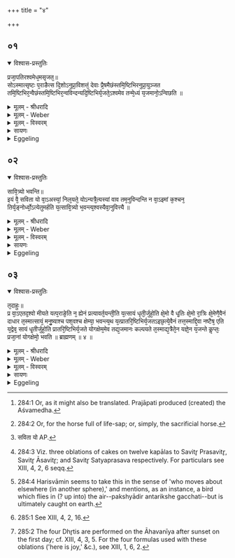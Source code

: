 +++
title = "४"

+++


## ०१


<details open><summary>विश्वास-प्रस्तुतिः</summary>

प्रजा᳘पतिरश्वमेध᳘मसृजत᳘॥  
सोऽस्मात्सृष्टः प᳘राङैत्स दि᳘शोऽनुप्रा᳘विशत्तं᳘ देवाः प्रै᳘षमैछंस्तमि᳘ष्टिभिरनुप्रा᳘युञ्जत तमि᳘ष्टिभिर᳘न्वैछंस्तमि᳘ष्टिभिर᳘न्वविन्दन्यदि᳘ष्टिभिर्य᳘जते᳘ऽश्वमेव तन्मे᳘ध्यं य᳘जमानो᳘ऽन्विछति ॥
</details>

<details><summary>मूलम् - श्रीधरादि</summary>

प्रजा᳘पतिरश्वमेध᳘मसृजत᳘॥  
सोऽस्मात्सृष्टः प᳘राङैत्स दि᳘शोऽनुप्रा᳘विशत्तं᳘ देवाः प्रै᳘षमैछंस्तमि᳘ष्टिभिरनुप्रा᳘युञ्जत तमि᳘ष्टिभिर᳘न्वैछंस्तमि᳘ष्टिभिर᳘न्वविन्दन्यदि᳘ष्टिभिर्य᳘जते᳘ऽश्वमेव तन्मे᳘ध्यं य᳘जमानो᳘ऽन्विछति ॥
</details>

<details><summary>मूलम् - Weber</summary>

प्रजा᳘पतिरश्वमेध᳘मसृजत᳟᳟॥  
सोऽस्मात्सृष्टः प᳘राङैत्स दि᳘शोऽनुप्रा᳘विशत्तं᳘ देवाः प्रै᳘षमैछंस्तमि᳘ष्टिभिरनुप्रा᳘युञ्जत तमि᳘ष्टिभिर᳘न्वैछंस्तमि᳘ष्टिभिर᳘न्वविन्दन्यदि᳘ष्टिभिर्य᳘जते᳘ऽश्वमेव तन्मे᳘ध्यं य᳘जमानो᳘ऽन्विछति ॥
</details>

<details><summary>मूलम् - विस्वरम्</summary>


</details>

<details><summary>सायणः</summary>

…
</details>

<details><summary>Eggeling</summary>

1. Prajāpati poured forth the life-sap of the horse (aśva-medha) [^egg_710]. When poured forth, it went straight away from him and spread itself over the regions. The gods went in quest of it. By means of offerings (ishṭi) they followed it up, by offerings they searched for it, and by offerings they found it. And when he performs ishṭis, the Sacrificer thereby searches for the horse (aśva) meet for sacrifice [^egg_711] (medhya).

[^egg_710]: 284:1 Or, as it might also be translated. Prajāpati produced (created) the Aśvamedha.

[^egg_711]: 284:2 Or, for the horse full of life-sap; or, simply, the sacrificial horse.
</details>


## ०२


<details open><summary>विश्वास-प्रस्तुतिः</summary>

सावि᳘त्र्यो भवन्ति॥  
इयं वै᳘ सविता यो वा᳘ऽअस्यां᳘ निल᳘यते᳘ योऽन्यत्रै᳘त्यस्यां वाव तम᳘नुविन्दन्ति न वा᳘ऽइमां क᳘श्चन᳘ तिर्य᳘ङ्नोर्ध्वो᳘ऽत्येतुमर्हति य᳘त्सावि᳘त्र्यो भ᳘वन्त्य᳘श्वस्यैवा᳘नुवित्त्यै ॥
</details>

<details><summary>मूलम् - श्रीधरादि</summary>

सावि᳘त्र्यो भवन्ति॥  
इयं वै᳘ सविता यो वा᳘ऽअस्यां᳘ निल᳘यते᳘ योऽन्यत्रै᳘त्यस्यां वाव तम᳘नुविन्दन्ति न वा᳘ऽइमां क᳘श्चन᳘ तिर्य᳘ङ्नोर्ध्वो᳘ऽत्येतुमर्हति य᳘त्सावि᳘त्र्यो भ᳘वन्त्य᳘श्वस्यैवा᳘नुवित्त्यै ॥
</details>

<details><summary>मूलम् - Weber</summary>

साविॗत्र्यो भवन्ति॥  
इयं वै᳘ सविता यो [^wbr_1] वा᳘ऽअस्यां᳘ निल᳘यतेॗ योऽन्यत्रै᳘त्यस्यां वाव तम᳘नुविन्दन्ति न वा᳘ऽइमां क᳘श्चन᳘ तिर्यॗङ्नोर्ध्वो᳘ऽत्येतुमर्हति य᳘त्साविॗत्र्यो भ᳘वन्त्य᳘श्वस्यैवा᳘नुवित्त्यै ॥  

[^wbr_1]: सविता यो AP.
</details>

<details><summary>मूलम् - विस्वरम्</summary>


</details>

<details><summary>सायणः</summary>

…
</details>

<details><summary>Eggeling</summary>

2. They (the ishṭis [^egg_712]) belong to Savitr̥; for Savitr̥ is this (earth): if any one hides himself thereon, if any one goes elsewhere [^egg_713], it is on this

[^egg_712]: 284:3 Viz. three oblations of cakes on twelve kapālas to Savitr̥ Prasavitr̥, Savitr̥ Āsavitr̥; and Savitr̥ Satyaprasava respectively. For particulars see XIII, 4, 2, 6 seqq.

[^egg_713]: 284:4 Harisvāmin seems to take this in the sense of 'who moves about elsewhere (in another sphere),' and mentions, as an instance, a bird which flies in (? up into) the air--pakshyādir antarikshe gacchati--but is ultimately caught on earth.

 (earth) that they find him; for no one (creature), whether walking erect or horizontally (like an animal), is able to go beyond it. Their belonging to Savitr̥ thus is in order to find the horse.
</details>


## ०३


<details open><summary>विश्वास-प्रस्तुतिः</summary>

त᳘दाहुः॥  
प्र वा᳘ऽएतद᳘श्वो मीयते यत्प᳘राङे᳘ति न᳘ ह्येनं प्रत्यावर्त᳘यन्ती᳘ति य᳘त्सायं धृती᳘र्जुहो᳘ति क्षे᳘मो वै धृ᳘तिः क्षे᳘मो रा᳘त्रिः क्षे᳘मेणै᳘वैनं दाधार त᳘स्मात्सायं᳘ मनु᳘ष्याश्च पश᳘वश्च क्षेम्या᳘ भवन्त्य᳘थ य᳘त्प्रातरि᳘ष्टिभिर्य᳘जतऽइछ᳘त्ये᳘वैनं तत्त᳘स्माद्दि᳘वा नष्टैष᳘ एति य᳘द्वेव᳘ सायं धृ᳘तीर्जुहो᳘ति प्रातरि᳘ष्टिभिर्य᳘जते योगक्षेम᳘मेव तद्य᳘जमानः कल्पयते त᳘स्माद्य᳘त्रैते᳘न यज्ञे᳘न य᳘जन्ते कॢप्तः᳘ प्रजा᳘नां योगक्षेमो᳘ भवति ॥ ब्राह्मणम् ॥ ४ ॥
</details>

<details><summary>मूलम् - श्रीधरादि</summary>

त᳘दाहुः॥  
प्र वा᳘ऽएतद᳘श्वो मीयते यत्प᳘राङे᳘ति न᳘ ह्येनं प्रत्यावर्त᳘यन्ती᳘ति य᳘त्सायं धृती᳘र्जुहो᳘ति क्षे᳘मो वै धृ᳘तिः क्षे᳘मो रा᳘त्रिः क्षे᳘मेणै᳘वैनं दाधार त᳘स्मात्सायं᳘ मनु᳘ष्याश्च पश᳘वश्च क्षेम्या᳘ भवन्त्य᳘थ य᳘त्प्रातरि᳘ष्टिभिर्य᳘जतऽइछ᳘त्ये᳘वैनं तत्त᳘स्माद्दि᳘वा नष्टैष᳘ एति य᳘द्वेव᳘ सायं धृ᳘तीर्जुहो᳘ति प्रातरि᳘ष्टिभिर्य᳘जते योगक्षेम᳘मेव तद्य᳘जमानः कल्पयते त᳘स्माद्य᳘त्रैते᳘न यज्ञे᳘न य᳘जन्ते कॢप्तः᳘ प्रजा᳘नां योगक्षेमो᳘ भवति ॥ ब्राह्मणम् ॥ ४ ॥
</details>

<details><summary>मूलम् - Weber</summary>

त᳘दाहुः॥  
प्र वा᳘ऽएतद᳘श्वो मीयते यत्प᳘राङे᳘ति नॗ ह्येनं प्रत्यावर्त᳘यन्ती᳘ति य᳘त्सायं धृती᳘र्जुहो᳘ति क्षे᳘मो वै धृ᳘तिः क्षे᳘मो रा᳘त्रिः क्षे᳘मेणैॗवैनं दाधार त᳘स्मात्सायं᳘ मनुॗष्याश्च पश᳘वश्च क्षेम्या᳘ भवन्त्य᳘थ य᳘त्प्रातरि᳘ष्टिभिर्य᳘जतऽइछ᳘त्येॗवैनं तत्त᳘स्माद्दि᳘वा नष्टैष᳘ एति य᳘द्वेव᳘ सायं धृ᳘तीर्जुहो᳘ति प्रातरि᳘ष्टिभिर्य᳘जते योगक्षेम᳘मेव तद्य᳘जमानः कल्पयते त᳘स्माद्य᳘त्रैते᳘न यज्ञे᳘न य᳘जन्ते कॢप्तः᳘ प्रजा᳘नां योगक्षेमो᳘ भवति ॥ ४ ॥
</details>

<details><summary>मूलम् - विस्वरम्</summary>


</details>

<details><summary>सायणः</summary>

…
</details>

<details><summary>Eggeling</summary>

3. Concerning this they say, 'Surely the horse disappears when it goes straight away; for they do not turn (drive) it back [^egg_714].' Now when he performs the Dhr̥ti offerings [^egg_715] in the evening--dhr̥ti (keeping) meaning peaceful dwelling, and the night also meaning peaceful dwelling--it is by means of peaceful dwelling that he keeps it; whence both men and beasts rest peacefully at night. And when he performs offerings in the morning, he seeks that (horse); whence it is in daytime that one goes to seek for what is lost. And again when he offers the Dhr̥tis in the evening, and the (Savitr̥) ishṭis in the morning, it is security of possession the Sacrificer thereby brings about, whence security of possession is brought about for the subjects where this sacrifice is performed.

[^egg_714]: 285:1 See XIII, 4, 2, 16.

[^egg_715]: 285:2 The four Dhr̥tis are performed on the Āhavanīya after sunset on the first day; cf. XIII, 4, 3, 5. For the four formulas used with these oblations ('here is joy,' &c.), see XIII, 1, 6, 2.
</details>

